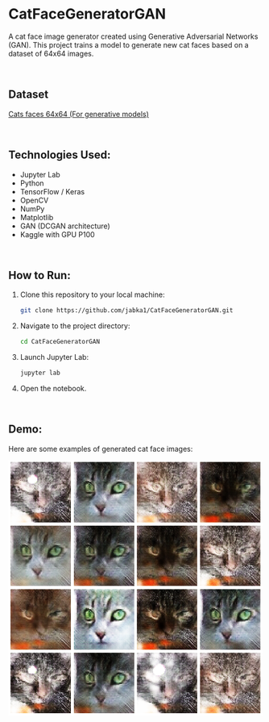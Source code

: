 # CatFaceGeneratorGAN

A cat face image generator created using Generative Adversarial Networks (GAN). This project trains a model to generate new cat faces based on a dataset of 64x64 images.

<br>

## Dataset
[Cats faces 64x64 (For generative models)](https://www.kaggle.com/datasets/spandan2/cats-faces-64x64-for-generative-models)

<br>

## Technologies Used:
- Jupyter Lab
- Python
- TensorFlow / Keras
- OpenCV
- NumPy
- Matplotlib
- GAN (DCGAN architecture)
- Kaggle with GPU P100

<br>

## How to Run:

1. Clone this repository to your local machine:
   ```bash
   git clone https://github.com/jabka1/CatFaceGeneratorGAN.git
   ```
2. Navigate to the project directory:
   ```bash
   cd CatFaceGeneratorGAN
   ```
3. Launch Jupyter Lab:
   ```bash
   jupyter lab
   ```
4. Open the notebook.

<br>

## Demo:

Here are some examples of generated cat face images:

![Generated Cat Image 1](demonstaration/e50e2a14-a439-488d-90de-926ec891a3c0.png)

<br>
